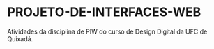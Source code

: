 # PROJETO-DE-INTERFACES-WEB
Atividades da disciplina de PIW do curso de Design Digital da UFC de Quixadá.
